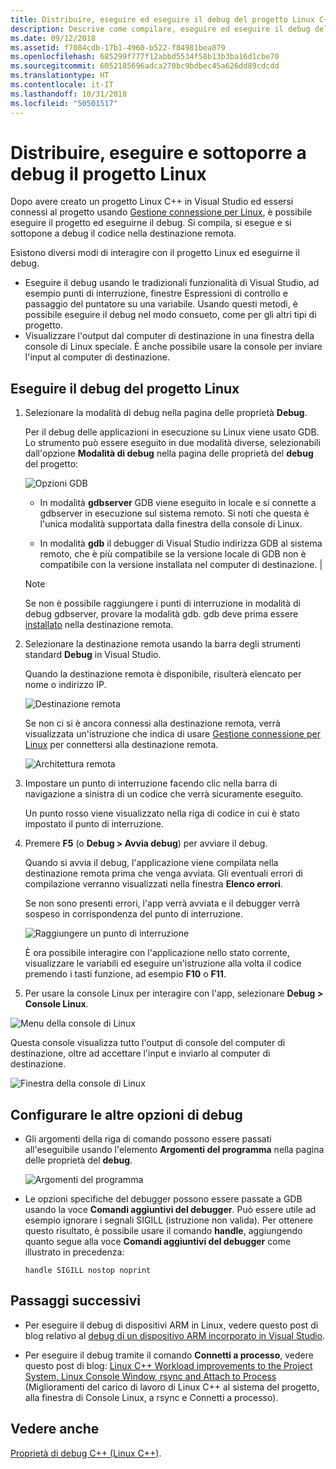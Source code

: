 ```yaml
---
title: Distribuire, eseguire ed eseguire il debug del progetto Linux C++ in Visual Studio
description: Descrive come compilare, eseguire ed eseguire il debug del codice nella destinazione remota all'interno di un progetto Linux C++ in Visual Studio.
ms.date: 09/12/2018
ms.assetid: f7084cdb-17b1-4960-b522-f84981bea879
ms.openlocfilehash: 685299f777f12abbd5534f58b13b3ba16d1cbe70
ms.sourcegitcommit: 6052185696adca270bc9bdbec45a626dd89cdcdd
ms.translationtype: HT
ms.contentlocale: it-IT
ms.lasthandoff: 10/31/2018
ms.locfileid: "50501517"
---
```

# <a name="deploy-run-and-debug-your-linux-project"></a>Distribuire, eseguire e sottoporre a debug il progetto Linux

Dopo avere creato un progetto Linux C++ in Visual Studio ed essersi connessi al progetto usando [Gestione connessione per Linux](../linux/connect-to-your-remote-linux-computer.md), è possibile eseguire il progetto ed eseguirne il debug. Si compila, si esegue e si sottopone a debug il codice nella destinazione remota.

Esistono diversi modi di interagire con il progetto Linux ed eseguirne il debug.

* Eseguire il debug usando le tradizionali funzionalità di Visual Studio, ad esempio punti di interruzione, finestre Espressioni di controllo e passaggio del puntatore su una variabile. Usando questi metodi, è possibile eseguire il debug nel modo consueto, come per gli altri tipi di progetto.
* Visualizzare l'output dal computer di destinazione in una finestra della console di Linux speciale. È anche possibile usare la console per inviare l'input al computer di destinazione.

## <a name="debug-your-linux-project"></a>Eseguire il debug del progetto Linux

1. Selezionare la modalità di debug nella pagina delle proprietà **Debug**.

    Per il debug delle applicazioni in esecuzione su Linux viene usato GDB.  Lo strumento può essere eseguito in due modalità diverse, selezionabili dall'opzione **Modalità di debug** nella pagina delle proprietà del **debug** del progetto:

    ![Opzioni GDB](media/settings_debugger.png)

    - In modalità **gdbserver** GDB viene eseguito in locale e si connette a gdbserver in esecuzione sul sistema remoto.  Si noti che questa è l'unica modalità supportata dalla finestra della console di Linux.

    - In modalità **gdb** il debugger di Visual Studio indirizza GDB al sistema remoto, che è più compatibile se la versione locale di GDB non è compatibile con la versione installata nel computer di destinazione. |

    > [!NOTE]
    > Se non è possibile raggiungere i punti di interruzione in modalità di debug gdbserver, provare la modalità gdb. gdb deve prima essere [installato](../linux/download-install-and-setup-the-linux-development-workload.md) nella destinazione remota.

2. Selezionare la destinazione remota usando la barra degli strumenti standard **Debug** in Visual Studio.

    Quando la destinazione remota è disponibile, risulterà elencato per nome o indirizzo IP.

    ![Destinazione remota](media/remote_target.png)

    Se non ci si è ancora connessi alla destinazione remota, verrà visualizzata un'istruzione che indica di usare [Gestione connessione per Linux](../linux/connect-to-your-remote-linux-computer.md) per connettersi alla destinazione remota.

    ![Architettura remota](media/architecture.png)

3. Impostare un punto di interruzione facendo clic nella barra di navigazione a sinistra di un codice che verrà sicuramente eseguito.

    Un punto rosso viene visualizzato nella riga di codice in cui è stato impostato il punto di interruzione.

4. Premere **F5** (o **Debug > Avvia debug**) per avviare il debug.

    Quando si avvia il debug, l'applicazione viene compilata nella destinazione remota prima che venga avviata. Gli eventuali errori di compilazione verranno visualizzati nella finestra **Elenco errori**.

    Se non sono presenti errori, l'app verrà avviata e il debugger verrà sospeso in corrispondenza del punto di interruzione.

    ![Raggiungere un punto di interruzione](media/hit_breakpoint.png)

    È ora possibile interagire con l'applicazione nello stato corrente, visualizzare le variabili ed eseguire un'istruzione alla volta il codice premendo i tasti funzione, ad esempio **F10** o **F11**.

4. Per usare la console Linux per interagire con l'app, selezionare **Debug > Console Linux**.

  ![Menu della console di Linux](media/consolemenu.png)

  Questa console visualizza tutto l'output di console del computer di destinazione, oltre ad accettare l'input e inviarlo al computer di destinazione.

  ![Finestra della console di Linux](media/consolewindow.png)

## <a name="configure-other-debugging-options"></a>Configurare le altre opzioni di debug

* Gli argomenti della riga di comando possono essere passati all'eseguibile usando l'elemento **Argomenti del programma** nella pagina delle proprietà del **debug**.

  ![Argomenti del programma](media/settings_programarguments.png)

* Le opzioni specifiche del debugger possono essere passate a GDB usando la voce **Comandi aggiuntivi del debugger**.  Può essere utile ad esempio ignorare i segnali SIGILL (istruzione non valida).  Per ottenere questo risultato, è possibile usare il comando **handle**,  aggiungendo quanto segue alla voce **Comandi aggiuntivi del debugger** come illustrato in precedenza:

  ```handle SIGILL nostop noprint```

## <a name="next-steps"></a>Passaggi successivi

* Per eseguire il debug di dispositivi ARM in Linux, vedere questo post di blog relativo al [debug di un dispositivo ARM incorporato in Visual Studio](https://blogs.msdn.microsoft.com/vcblog/2018/01/10/debugging-an-embedded-arm-device-in-visual-studio/).

* Per eseguire il debug tramite il comando **Connetti a processo**, vedere questo post di blog: [Linux C++ Workload improvements to the Project System, Linux Console Window, rsync and Attach to Process](https://blogs.msdn.microsoft.com/vcblog/2018/03/13/linux-c-workload-improvements-to-the-project-system-linux-console-window-rsync-and-attach-to-process/) (Miglioramenti del carico di lavoro di Linux C++ al sistema del progetto, alla finestra di Console Linux, a rsync e Connetti a processo).

## <a name="see-also"></a>Vedere anche
[Proprietà di debug C++ (Linux C++)](../linux/prop-pages/debugging-linux.md).
